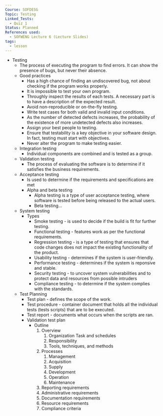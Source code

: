 ```yaml
---
Course: SOFDESG
Topic: Testing
Linked_Tests:
  - Quiz 1
Status: Planned
References used:
  - SOFWENG Lecture 6 (Lecture Slides)
tags:
  - lesson
---
```


- Testing
	- The process of executing the program to find errors. It can show the presence of bugs, but never their absence.
	- Good practices
		- Has a high chance of finding an undiscovered bug, not about checking if the program works properly.
		- It is impossible to test your own program.
		- Throughly inspect the results of each tests. A necessary part is to have a description of the expected result.
		- Avoid non-reproducible or on-the-fly testing.
		- Write test cases for both valid and invalid input conditions.
		- As the number of detected defects increases, the probability of the existence of more undetected defects also increases.
		- Assign your best people to testing.
		- Ensure that testability is a key objective in your software design. In fact, testing must start with objectives.
		- Never alter the program to make testing easier.
	- Integration testing
		- Individual components are combined and is tested as a group.
	- Validation testing
		- The process of evaluating the software is to determine if it satisfies the business requirements.
	- Acceptance testing
		- Is used to determine if the requirements and specifications are met
		- Alpha and beta testing
			- Alpha testing is a type of user acceptance testing, where software is tested before being released to the actual users.
			- Beta testing…
	- System testing
		- Types
			- Smoke testing - is used to decide if the build is fit for further testing.
			- Functional testing - features work as per the functional requirements.
			- Regression testing - is a type of testing that ensures that code changes does not impact the existing functionality of the product.
			- Usability testing - determines if the system is user-friendly.
			- Performance testing - determines if the system is reponsive and stable.
			- Security testing - to uncover system vulnerabilities and to protect data and resources from possible intruders
			- Compliance testing - to determine if the system complies with the standards.
	- Test Planning
		- Test plan - defines the scope of the work.
		- Test procedure - container document that holds all the individual tests (tests scripts) that are to be executed.
		- Test report - documents what occurs when the scripts are ran.
		- Validation test plan
			- Outline
				1. Overview
					1. Organization Task and schedules
					2. Responsibility
					3. Tools, techniques, and methods
				2. Processes
					1. Management
					2. Acquisition
					3. Supply
					4. Development
					5. Operation
					6. Maintenance
				3. Reporting requirements
				4. Administrative requirements
				5. Documentation requirements
				6. Resource requirements
				7. Compliance criteria
